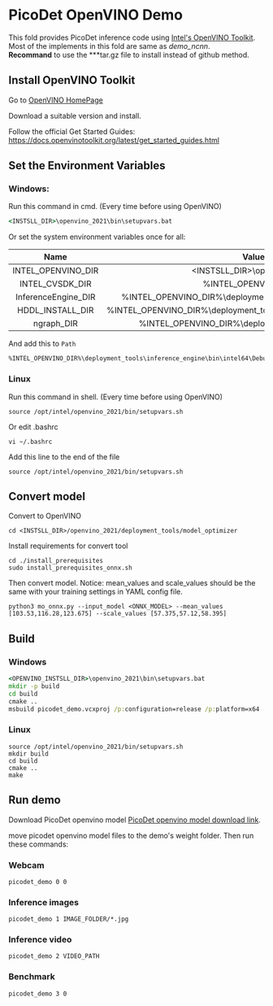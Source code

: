 # PicoDet OpenVINO Demo

This fold provides PicoDet inference code using
[Intel's OpenVINO Toolkit](https://software.intel.com/content/www/us/en/develop/tools/openvino-toolkit.html). Most of the implements in this fold are same as *demo_ncnn*.  
**Recommand** to use the ***tar.gz file to install instead of github method.


## Install OpenVINO Toolkit

Go to [OpenVINO HomePage](https://software.intel.com/content/www/us/en/develop/tools/openvino-toolkit.html)

Download a suitable version and install.

Follow the official Get Started Guides: https://docs.openvinotoolkit.org/latest/get_started_guides.html

## Set the Environment Variables

### Windows:

Run this command in cmd. (Every time before using OpenVINO)
```cmd
<INSTSLL_DIR>\openvino_2021\bin\setupvars.bat
```

Or set the system environment variables once for all:

Name                  |Value
:--------------------:|:--------:
INTEL_OPENVINO_DIR | <INSTSLL_DIR>\openvino_2021
INTEL_CVSDK_DIR | %INTEL_OPENVINO_DIR%
InferenceEngine_DIR | %INTEL_OPENVINO_DIR%\deployment_tools\inference_engine\share
HDDL_INSTALL_DIR | %INTEL_OPENVINO_DIR%\deployment_tools\inference_engine\external\hddl
ngraph_DIR | %INTEL_OPENVINO_DIR%\deployment_tools\ngraph\cmake

And add this to ```Path```
```
%INTEL_OPENVINO_DIR%\deployment_tools\inference_engine\bin\intel64\Debug;%INTEL_OPENVINO_DIR%\deployment_tools\inference_engine\bin\intel64\Release;%HDDL_INSTALL_DIR%\bin;%INTEL_OPENVINO_DIR%\deployment_tools\inference_engine\external\tbb\bin;%INTEL_OPENVINO_DIR%\deployment_tools\ngraph\lib
```

### Linux

Run this command in shell. (Every time before using OpenVINO)

```shell
source /opt/intel/openvino_2021/bin/setupvars.sh
```

Or edit .bashrc

```shell
vi ~/.bashrc
```

Add this line to the end of the file

```shell
source /opt/intel/openvino_2021/bin/setupvars.sh
```

## Convert model

   Convert to OpenVINO

   ``` shell
   cd <INSTSLL_DIR>/openvino_2021/deployment_tools/model_optimizer
   ```

   Install requirements for convert tool

   ```shell
   cd ./install_prerequisites
   sudo install_prerequisites_onnx.sh

   ```

   Then convert model. Notice: mean_values and scale_values should be the same with your training settings in YAML config file.
   ```shell
   python3 mo_onnx.py --input_model <ONNX_MODEL> --mean_values [103.53,116.28,123.675] --scale_values [57.375,57.12,58.395]
   ```

## Build

### Windows

```cmd
<OPENVINO_INSTSLL_DIR>\openvino_2021\bin\setupvars.bat
mkdir -p build
cd build
cmake ..
msbuild picodet_demo.vcxproj /p:configuration=release /p:platform=x64
```

### Linux
```shell
source /opt/intel/openvino_2021/bin/setupvars.sh
mkdir build
cd build
cmake ..
make
```


## Run demo
Download PicoDet openvino model [PicoDet openvino model download link](https://paddledet.bj.bcebos.com/deploy/third_engine/picodet_m_416_ncnn.zip).

move picodet openvino model files to the demo's weight folder. Then run these commands:

### Webcam

```shell
picodet_demo 0 0
```

### Inference images

```shell
picodet_demo 1 IMAGE_FOLDER/*.jpg
```

### Inference video

```shell
picodet_demo 2 VIDEO_PATH
```

### Benchmark

```shell
picodet_demo 3 0
```

